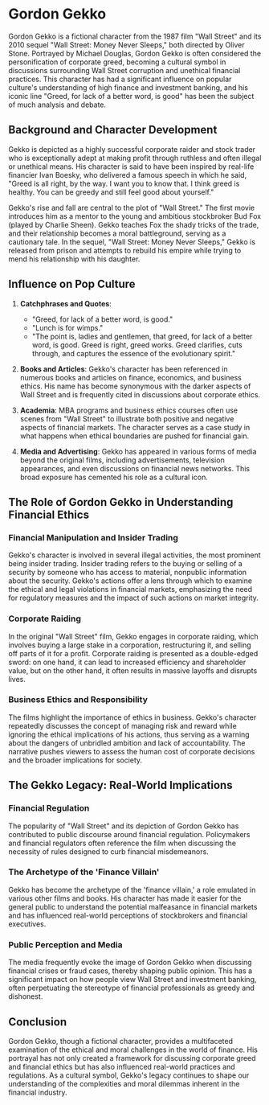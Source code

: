 # Gordon Gekko

Gordon Gekko is a fictional character from the 1987 film "Wall Street" and its 2010 sequel "Wall Street: Money Never Sleeps," both directed by Oliver Stone. Portrayed by Michael Douglas, Gordon Gekko is often considered the personification of corporate greed, becoming a cultural symbol in discussions surrounding Wall Street corruption and unethical financial practices. This character has had a significant influence on popular culture's understanding of high finance and investment banking, and his iconic line "Greed, for lack of a better word, is good" has been the subject of much analysis and debate.

## Background and Character Development

Gekko is depicted as a highly successful corporate raider and stock trader who is exceptionally adept at making profit through ruthless and often illegal or unethical means. His character is said to have been inspired by real-life financier Ivan Boesky, who delivered a famous speech in which he said, "Greed is all right, by the way. I want you to know that. I think greed is healthy. You can be greedy and still feel good about yourself."

Gekko's rise and fall are central to the plot of "Wall Street." The first movie introduces him as a mentor to the young and ambitious stockbroker Bud Fox (played by Charlie Sheen). Gekko teaches Fox the shady tricks of the trade, and their relationship becomes a moral battleground, serving as a cautionary tale. In the sequel, "Wall Street: Money Never Sleeps," Gekko is released from prison and attempts to rebuild his empire while trying to mend his relationship with his daughter.

## Influence on Pop Culture

1. **Catchphrases and Quotes**:
    - "Greed, for lack of a better word, is good."
    - "Lunch is for wimps."
    - "The point is, ladies and gentlemen, that greed, for lack of a better word, is good. Greed is right, greed works. Greed clarifies, cuts through, and captures the essence of the evolutionary spirit."

2. **Books and Articles**: Gekko's character has been referenced in numerous books and articles on finance, economics, and business ethics. His name has become synonymous with the darker aspects of Wall Street and is frequently cited in discussions about corporate ethics.

3. **Academia**: MBA programs and business ethics courses often use scenes from "Wall Street" to illustrate both positive and negative aspects of financial markets. The character serves as a case study in what happens when ethical boundaries are pushed for financial gain.

4. **Media and Advertising**: Gekko has appeared in various forms of media beyond the original films, including advertisements, television appearances, and even discussions on financial news networks. This broad exposure has cemented his role as a cultural icon.

## The Role of Gordon Gekko in Understanding Financial Ethics

### Financial Manipulation and Insider Trading

Gekko's character is involved in several illegal activities, the most prominent being insider trading. Insider trading refers to the buying or selling of a security by someone who has access to material, nonpublic information about the security. Gekko's actions offer a lens through which to examine the ethical and legal violations in financial markets, emphasizing the need for regulatory measures and the impact of such actions on market integrity.

### Corporate Raiding

In the original "Wall Street" film, Gekko engages in corporate raiding, which involves buying a large stake in a corporation, restructuring it, and selling off parts of it for a profit. Corporate raiding is presented as a double-edged sword: on one hand, it can lead to increased efficiency and shareholder value, but on the other hand, it often results in massive layoffs and disrupts lives.

### Business Ethics and Responsibility

The films highlight the importance of ethics in business. Gekko's character repeatedly discusses the concept of managing risk and reward while ignoring the ethical implications of his actions, thus serving as a warning about the dangers of unbridled ambition and lack of accountability. The narrative pushes viewers to assess the human cost of corporate decisions and the broader implications for society.

## The Gekko Legacy: Real-World Implications

### Financial Regulation

The popularity of "Wall Street" and its depiction of Gordon Gekko has contributed to public discourse around financial regulation. Policymakers and financial regulators often reference the film when discussing the necessity of rules designed to curb financial misdemeanors.

### The Archetype of the 'Finance Villain'

Gekko has become the archetype of the 'finance villain,' a role emulated in various other films and books. His character has made it easier for the general public to understand the potential malfeasance in financial markets and has influenced real-world perceptions of stockbrokers and financial executives.

### Public Perception and Media

The media frequently evoke the image of Gordon Gekko when discussing financial crises or fraud cases, thereby shaping public opinion. This has a significant impact on how people view Wall Street and investment banking, often perpetuating the stereotype of financial professionals as greedy and dishonest.

## Conclusion

Gordon Gekko, though a fictional character, provides a multifaceted examination of the ethical and moral challenges in the world of finance. His portrayal has not only created a framework for discussing corporate greed and financial ethics but has also influenced real-world practices and regulations. As a cultural symbol, Gekko's legacy continues to shape our understanding of the complexities and moral dilemmas inherent in the financial industry.